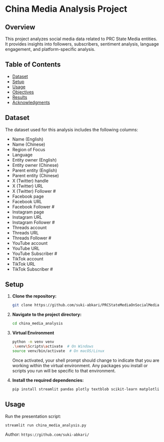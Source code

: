 # China Media Analysis Project

## Overview

This project analyzes social media data related to PRC State Media entities. It provides insights into followers, subscribers, sentiment analysis, language engagement, and platform-specific analysis.

## Table of Contents

- [Dataset](#dataset)
- [Setup](#setup)
- [Usage](#usage)
- [Objectives](#objectives)
- [Results](#results)
- [Acknowledgments](#acknowledgments)

## Dataset

The dataset used for this analysis includes the following columns:

- Name (English)
- Name (Chinese)
- Region of Focus
- Language
- Entity owner (English)
- Entity owner (Chinese)
- Parent entity (English)
- Parent entity (Chinese)
- X (Twitter) handle
- X (Twitter) URL
- X (Twitter) Follower #
- Facebook page
- Facebook URL
- Facebook Follower #
- Instagram page
- Instagram URL
- Instagram Follower #
- Threads account
- Threads URL
- Threads Follower #
- YouTube account
- YouTube URL
- YouTube Subscriber #
- TikTok account
- TikTok URL
- TikTok Subscriber #

## Setup

1. **Clone the repository:**

    ```bash
    git clone https://github.com/suki-abkari/PRCStateMediaOnSocialMediaPlatforms.git
    ```

2. **Navigate to the project directory:**

    ```bash
    cd china_media_analysis
    ```

3. **Virtual Environment**

    ```bash
    python -m venv venv
    .\venv\Scripts\activate  # On Windows
    source venv/bin/activate  # On macOS/Linux
    ```
    Once activated, your shell prompt should change to indicate that you are working within the virtual environment. 
    Any packages you install or scripts you run will be specific to that environment.

4. **Install the required dependencies:**

    ```bash
    pip install streamlit pandas plotly textblob scikit-learn matplotlib seaborn nltk spacy
    ```

## Usage

Run the presentation script:

```bash
streamlit run china_media_analysis.py
```

Author: `https://github.com/suki-abkari/`